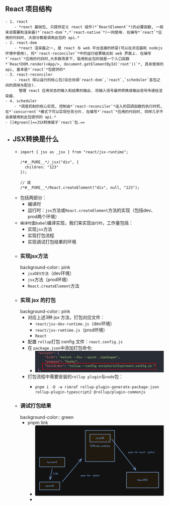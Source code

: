 ## React 项目结构
	- 1. react
		- *react 基础包, 只提供定义 react 组件(*`ReactElement`*)的必要函数, 一般来说需要和渲染器(*`react-dom`*,*`react-native`*)一同使用. 在编写*`react`*应用的代码时, 大部分都是调用此包的 api.*
	- 2. react-dom
		- *react 渲染器之一, 是 react 与 web 平台连接的桥梁(可以在浏览器和 nodejs 环境中使用), 将*`react-reconciler`*中的运行结果输出到 web 界面上. 在编写*`react`*应用的代码时,大多数场景下, 能用到此包的就是一个入口函数*`ReactDOM.render(<App/>, document.getElementById('root'))`*, 其余使用的 api, 基本是*`react`*包提供的*
	- 3. react-reconciler
		- react 得以运行的核心包(综合协调`react-dom`,`react`,`scheduler`各包之间的调用与配合).
		  管理 react 应用状态的输入和结果的输出. 将输入信号最终转换成输出信号传递给渲染器.
	- 4. scheduler
		- *调度机制的核心实现, 控制由*`react-reconciler`*送入的回调函数的执行时机, 在*`concurrent`*模式下可以实现任务分片. 在编写*`react`*应用的代码时, 同样几乎不会直接用到此包提供的 api.*
	- [[#green]]==JSX转换属于`react`包.==
- ## JSX转换是什么
	- ```
	  import { jsx as _jsx } from "react/jsx-runtime";
	  
	  /*#__PURE__*/_jsx("div", {
	    children: "123"
	  });
	  
	  // 或
	  /*#__PURE__*/React.createElement("div", null, "123");
	  ```
	- 包括两部分：
		- 编译时
		- 运行时：`jsx`方法或`React.createElement`方法的实现（包括dev、prod两个环境）
	- `编译时`由`babel`编译实现，我们来实现`运行时`，工作量包括：
		- 实现`jsx`方法
		- 实现打包流程
		- 实现调试打包结果的环境
	- ### 实现jsx方法
	  background-color:: pink
		- `jsxDEV方法`（dev环境）
		- `jsx`方法（prod环境）
		- `React.createElement`方法
	- ### 实现 jsx 的打包
	  background-color:: pink
		- 对应上述3种 jsx 方法，打包对应文件：
			- `react/jsx-dev-runtime.js`（dev环境）
			- `react/jsx-rumtime.js`（prod环境）
			- `React`
		- 配置 `rollup`打包 config 文件：`react.config.js`
		- 在 `package.json`中添加打包命令:
			- ![image.png](../assets/image_1733238795097_0.png)
		- 打包流程中需要安装的`rollup plugin`与`node`包：
			- ```
			  pnpm i -D -w rimraf rollup-plugin-generate-package-json rollup-plugin-typescript2 @rollup/plugin-commonjs
			  ```
	- ### 调试打包结果
	  background-color:: green
		- pnpm link
			- ![image.png](../assets/image_1733326892795_0.png)
			-